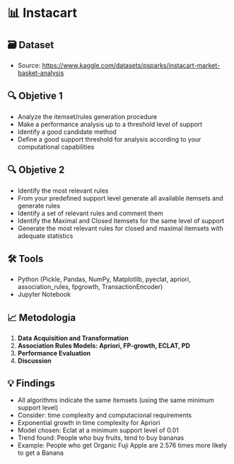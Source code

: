 # 📊 Instacart

## 🗃️ Dataset 
- Source: https://www.kaggle.com/datasets/psparks/instacart-market-basket-analysis

## 🔍 Objetive 1
- Analyze the itemset/rules generation procedure
- Make a performance analysis up to a threshold level of support
- Identify a good candidate method
- Define a good support threshold for analysis according to your computational capabilities

## 🔍 Objetive 2
- Identify the most relevant rules
- From your predefined support level generate all available itemsets and generate rules
- Identify a set of relevant rules and comment them
- Identify the Maximal and Closed Itemsets for the same level of support
- Generate the most relevant rules for closed and maximal itemsets with adequate statistics
  
## 🛠️ Tools
- Python (Pickle, Pandas, NumPy, Matplotlib, pyeclat, apriori, association_rules, fpgrowth, TransactionEncoder)
- Jupyter Notebook

## 📈 Metodologia
1. **Data Acquisition and Transformation**
2. **Association Rules Models: Apriori, FP-growth,	ECLAT,	PD**
3. **Performance Evaluation**
4. **Discussion**

## 💡 Findings
- All algorithms indicate the same itemsets (using the same minimum support level)
- Consider: time complexity and computacional requirements
- Exponential growth in time complexity for Apriori 
- Model chosen: Eclat at a minimum support level of 0.01
- Trend found: People who buy fruits, tend to buy bananas
- Example: People who get Organic Fuji Apple are 2.576 times more likely to get a Banana

